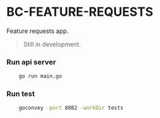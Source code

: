 # BC-FEATURE-REQUESTS
Feature requests app.
>Still in development.

### Run api server 
```bash
    go run main.go
```
### Run test 
```bash
    goconvey -port 8082 -workDir tests
```